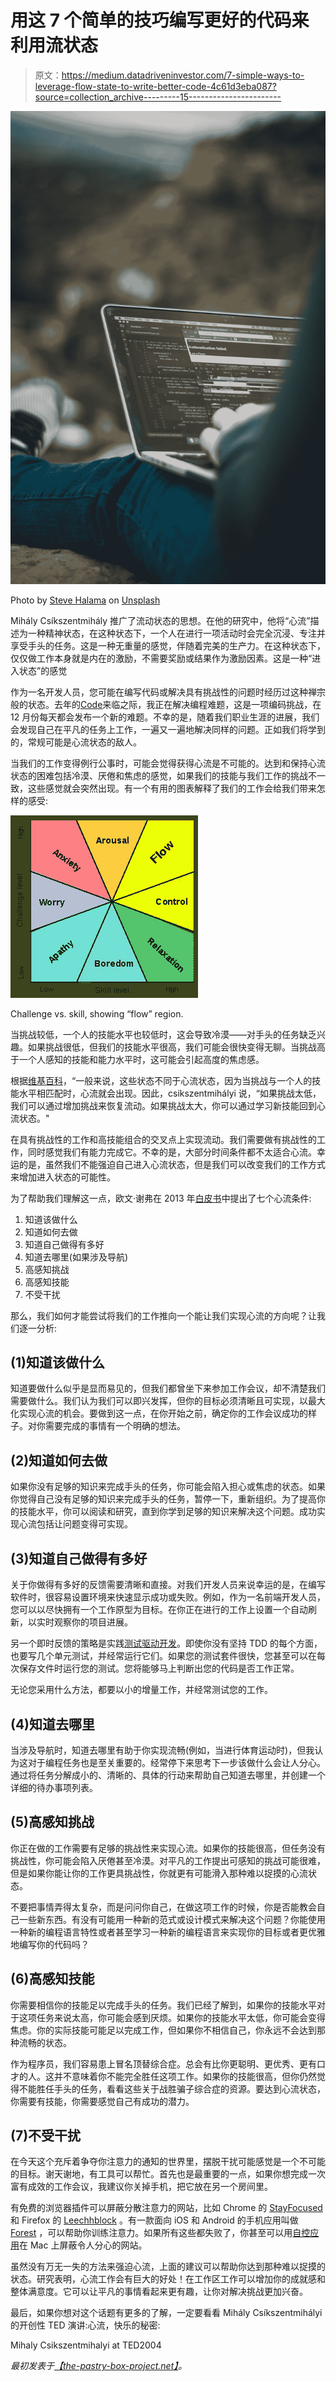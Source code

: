 # 用这 7 个简单的技巧编写更好的代码来利用流状态

> 原文：<https://medium.datadriveninvestor.com/7-simple-ways-to-leverage-flow-state-to-write-better-code-4c61d3eba087?source=collection_archive---------15----------------------->

![](img/ef898e80a59ccf8f4c9e65c467f8f87a.png)

Photo by [Steve Halama](https://unsplash.com/@steve3p_0?utm_source=medium&utm_medium=referral) on [Unsplash](https://unsplash.com?utm_source=medium&utm_medium=referral)

Mihály Csíkszentmihály 推广了流动状态的思想。在他的研究中，他将“心流”描述为一种精神状态，在这种状态下，一个人在进行一项活动时会完全沉浸、专注并享受手头的任务。这是一种无重量的感觉，伴随着完美的生产力。在这种状态下，仅仅做工作本身就是内在的激励，不需要奖励或结果作为激励因素。这是一种“进入状态”的感觉

作为一名开发人员，您可能在编写代码或解决具有挑战性的问题时经历过这种禅宗般的状态。去年的[Code](https://adventofcode.com/)来临之际，我正在解决编程难题，这是一项编码挑战，在 12 月份每天都会发布一个新的难题。不幸的是，随着我们职业生涯的进展，我们会发现自己在平凡的任务上工作，一遍又一遍地解决同样的问题。正如我们将学到的，常规可能是心流状态的敌人。

当我们的工作变得例行公事时，可能会觉得获得心流是不可能的。达到和保持心流状态的困难包括冷漠、厌倦和焦虑的感觉，如果我们的技能与我们工作的挑战不一致，这些感觉就会突然出现。有一个有用的图表解释了我们的工作会给我们带来怎样的感受:

![](img/f0a3c06a345b4f0caa9a2df38bd0eaa5.png)

Challenge vs. skill, showing “flow” region.

当挑战较低，一个人的技能水平也较低时，这会导致冷漠——对手头的任务缺乏兴趣。如果挑战很低，但我们的技能水平很高，我们可能会很快变得无聊。当挑战高于一个人感知的技能和能力水平时，这可能会引起高度的焦虑感。

根据[维基百科](https://en.wikipedia.org/wiki/Flow_(psychology))，“一般来说，这些状态不同于心流状态，因为当挑战与一个人的技能水平相匹配时，心流就会出现。因此，csikszentmihályi 说，“如果挑战太低，我们可以通过增加挑战来恢复流动。如果挑战太大，你可以通过学习新技能回到心流状态。"

在具有挑战性的工作和高技能组合的交叉点上实现流动。我们需要做有挑战性的工作，同时感觉我们有能力完成它。不幸的是，大部分时间条件都不太适合心流。幸运的是，虽然我们不能强迫自己进入心流状态，但是我们可以改变我们的工作方式来增加进入状态的可能性。

为了帮助我们理解这一点，欧文·谢弗在 2013 年[白皮书](http://humanfactors.com/whitepapers/crafting_fun_ux.asp)中提出了七个心流条件:

1.  知道该做什么
2.  知道如何去做
3.  知道自己做得有多好
4.  知道去哪里(如果涉及导航)
5.  高感知挑战
6.  高感知技能
7.  不受干扰

那么，我们如何才能尝试将我们的工作推向一个能让我们实现心流的方向呢？让我们逐一分析:

## (1)知道该做什么

知道要做什么似乎是显而易见的，但我们都曾坐下来参加工作会议，却不清楚我们需要做什么。我们认为我们可以即兴发挥，但你的目标必须清晰且可实现，以最大化实现心流的机会。要做到这一点，在你开始之前，确定你的工作会议成功的样子。对你需要完成的事情有一个明确的想法。

## (2)知道如何去做

如果你没有足够的知识来完成手头的任务，你可能会陷入担心或焦虑的状态。如果你觉得自己没有足够的知识来完成手头的任务，暂停一下，重新组织。为了提高你的技能水平，你可以阅读和研究，直到你学到足够的知识来解决这个问题。成功实现心流包括让问题变得可实现。

## (3)知道自己做得有多好

关于你做得有多好的反馈需要清晰和直接。对我们开发人员来说幸运的是，在编写软件时，很容易设置环境来快速显示成功或失败。例如，作为一名前端开发人员，您可以以尽快拥有一个工作原型为目标。在你正在进行的工作上设置一个自动刷新，以实时观察你的项目进展。

另一个即时反馈的策略是实践[测试驱动开发](https://en.wikipedia.org/wiki/Test-driven_development)。即使你没有坚持 TDD 的每个方面，也要写几个单元测试，并经常运行它们。如果您的测试套件很快，您甚至可以在每次保存文件时运行您的测试。您将能够马上判断出您的代码是否工作正常。

无论您采用什么方法，都要以小的增量工作，并经常测试您的工作。

## (4)知道去哪里

当涉及导航时，知道去哪里有助于你实现流畅(例如，当进行体育运动时)，但我认为这对于编程任务也是至关重要的。经常停下来思考下一步该做什么会让人分心。通过将任务分解成小的、清晰的、具体的行动来帮助自己知道去哪里，并创建一个详细的待办事项列表。

## (5)高感知挑战

你正在做的工作需要有足够的挑战性来实现心流。如果你的技能很高，但任务没有挑战性，你可能会陷入厌倦甚至冷漠。对平凡的工作提出可感知的挑战可能很难，但是如果你能让你的工作更具挑战性，你就更有可能滑入那种难以捉摸的心流状态。

不要把事情弄得太复杂，而是问问你自己，在做这项工作的时候，你是否能教会自己一些新东西。有没有可能用一种新的范式或设计模式来解决这个问题？你能使用一种新的编程语言特性或者甚至学习一种新的编程语言来实现你的目标或者更优雅地编写你的代码吗？

## (6)高感知技能

你需要相信你的技能足以完成手头的任务。我们已经了解到，如果你的技能水平对于这项任务来说太高，你可能会感到厌烦。如果你的技能水平太低，你可能会变得焦虑。你的实际技能可能足以完成工作，但如果你不相信自己，你永远不会达到那种流畅的状态。

作为程序员，我们容易患上冒名顶替综合症。总会有比你更聪明、更优秀、更有口才的人。这并不意味着你不能完全胜任这项工作。如果你的技能很高，但你仍然觉得不能胜任手头的任务，看看这些关于战胜骗子综合症的资源。要达到心流状态，你需要有技能，你需要感觉自己有成功的潜力。

## (7)不受干扰

在今天这个充斥着争夺你注意力的通知的世界里，摆脱干扰可能感觉是一个不可能的目标。谢天谢地，有工具可以帮忙。首先也是最重要的一点，如果你想完成一次富有成效的工作会议，我建议你关掉手机，把它放在另一个房间里。

有免费的浏览器插件可以屏蔽分散注意力的网站，比如 Chrome 的 [StayFocused](https://chrome.google.com/webstore/detail/stayfocusd/laankejkbhbdhmipfmgcngdelahlfoji?hl=en) 和 Firefox 的 [Leechhblock](https://www.proginosko.com/leechblock/) 。有一款面向 iOS 和 Android 的手机应用叫做 [Forest](https://www.forestapp.cc/en/) ，可以帮助你训练注意力。如果所有这些都失败了，你甚至可以用[自控应用](https://selfcontrolapp.com/)在 Mac 上屏蔽令人分心的网站。

虽然没有万无一失的方法来强迫心流，上面的建议可以帮助你达到那种难以捉摸的状态。研究表明，心流工作会有巨大的好处！在工作区工作可以增加你的成就感和整体满意度。它可以让平凡的事情看起来更有趣，让你对解决挑战更加兴奋。

最后，如果你想对这个话题有更多的了解，一定要看看 Mihály Csíkszentmihályi 的开创性 TED 演讲:心流，快乐的秘密:

Mihaly Csikszentmihalyi at TED2004

*最初发表于*[*【the-pastry-box-project.net】*](https://the-pastry-box-project.net/nina-zakharenko/2018-february-14)*。*